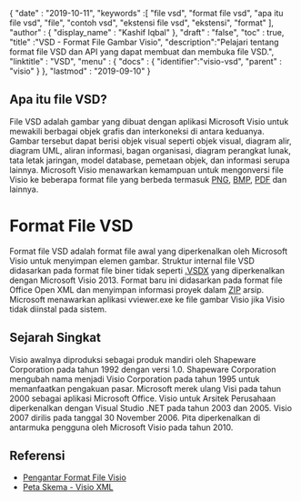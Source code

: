 {
  "date" : "2019-10-11",
  "keywords" :[ "file vsd", "format file vsd", "apa itu file vsd", "file", "contoh vsd", "ekstensi file vsd", "ekstensi", "format" ],
  "author" : {
    "display_name" : "Kashif Iqbal"
},
  "draft" : "false",
  "toc" : true,
  "title" :"VSD - Format File Gambar Visio",
  "description":"Pelajari tentang format file VSD dan API yang dapat membuat dan membuka file VSD.",
  "linktitle" : "VSD",
  "menu" : {
    "docs" : {
	  "identifier":"visio-vsd",
      "parent" : "visio"
}
},
  "lastmod" : "2019-09-10"
}

## Apa itu file VSD?

File VSD adalah gambar yang dibuat dengan aplikasi Microsoft Visio untuk mewakili berbagai objek grafis dan interkoneksi di antara keduanya. Gambar tersebut dapat berisi objek visual seperti objek visual, diagram alir, diagram UML, aliran informasi, bagan organisasi, diagram perangkat lunak, tata letak jaringan, model database, pemetaan objek, dan informasi serupa lainnya. Microsoft Visio menawarkan kemampuan untuk mengonversi file Visio ke beberapa format file yang berbeda termasuk [PNG](/id/image/png/), [BMP](/id/image/bmp/), [PDF](/id/pdf/) dan lainnya.

# Format File VSD #

Format file VSD adalah format file awal yang diperkenalkan oleh Microsoft Visio untuk menyimpan elemen gambar. Struktur internal file VSD didasarkan pada format file biner tidak seperti [.VSDX](/id/image/vsdx/) yang diperkenalkan dengan Microsoft Visio 2013. Format baru ini didasarkan pada format file Office Open XML dan menyimpan informasi proyek dalam [ZIP](/id/compression/zip/) arsip. Microsoft menawarkan aplikasi vviewer.exe ke file gambar Visio jika Visio tidak diinstal pada sistem.

## Sejarah Singkat ##

Visio awalnya diproduksi sebagai produk mandiri oleh Shapeware Corporation pada tahun 1992 dengan versi 1.0. Shapeware Corporation mengubah nama menjadi Visio Corporation pada tahun 1995 untuk memanfaatkan pengakuan pasar. Microsoft merek ulang Visi pada tahun 2000 sebagai aplikasi Microsoft Office. Visio untuk Arsitek Perusahaan diperkenalkan dengan Visual Studio .NET pada tahun 2003 dan 2005. Visio 2007 dirilis pada tanggal 30 November 2006. Pita diperkenalkan di antarmuka pengguna oleh Microsoft Visio pada tahun 2010.

## Referensi ##

* [Pengantar Format File Visio](https://learn.microsoft.com/en-us/office/client-developer/visio/introduction-to-the-visio-file-formatvsdx)
* [Peta Skema - Visio XML](https://learn.microsoft.com/en-us/office/client-developer/visio/schema-mapvisio-xml)

